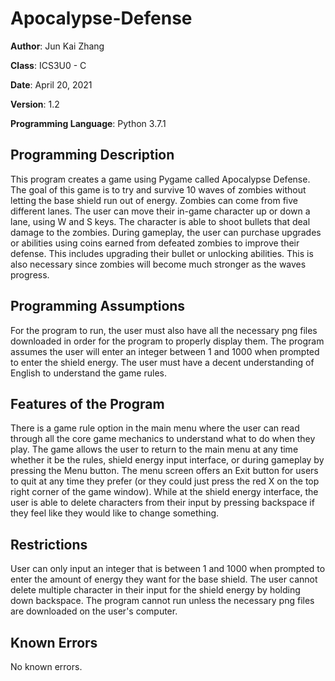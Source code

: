 # Apocalypse-Defense

**Author**: Jun Kai Zhang

**Class**: ICS3U0 - C

**Date**: April 20, 2021

**Version**: 1.2

**Programming Language**: Python 3.7.1

## Programming Description
This program creates a game using Pygame called Apocalypse Defense. The goal of this game is to try and survive 10 waves of zombies without letting the base shield run out of energy. Zombies can come from five different lanes. The user can move their in-game character up or down a lane, using W and S keys. The character is able to shoot bullets that deal damage to the zombies. During gameplay, the user can purchase upgrades or abilities using coins earned from defeated zombies to improve their defense. This includes upgrading their bullet or unlocking abilities. This is also necessary since zombies will become much stronger as the waves progress.

## Programming Assumptions
For the program to run, the user must also have all the necessary png files downloaded in order for the program to properly display them. The program assumes the user will enter an integer between 1 and 1000 when prompted to enter the shield energy. The user must have a decent understanding of English to understand the game rules.

## Features of the Program
There is a game rule option in the main menu where
the user can read through all the core game mechanics to understand what to
do when they play. The game allows the user to return to the main menu at
any time whether it be the rules, shield energy input interface, or during
gameplay by pressing the Menu button. The menu screen offers an Exit button
for users to quit at any time they prefer (or they could just press the red
X on the top right corner of the game window). While at the shield energy
interface, the user is able to delete characters from their input by
pressing backspace if they feel like they would like to change something.

## Restrictions
User can only input an integer that is between 1 and 1000 when
prompted to enter the amount of energy they want for the base shield. The
user cannot delete multiple character in their input for the shield energy
by holding down backspace. The program cannot run unless the necessary png
files are downloaded on the user's computer.

## Known Errors
No known errors.
